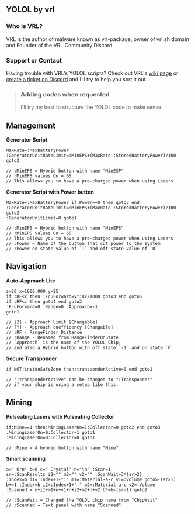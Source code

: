 ## YOLOL by vrl


### Who is VRL?

VRL is the author of malware known as vrl-package, owner of vrl.sh domain and Founder of the VRL Community Discord

### Support or Contact

Having trouble with VRL's YOLOL scripts? Check out VRL's [wiki page](https://github.com/vrlnx/yolol/wiki) or [create a ticket on Discord](http://d.vrl.sh/) and I'll try to help you sort it out.

> ### Adding codes when requested
> I'll try my best to structure the YOLOL code to make sense.

## Management

**Generator Script**

```
MaxRate=:MaxBatteryPower
:GeneratorUnitRateLimit=:MinEPS+(MaxRate-:StoredBatteryPower)/100 goto2

// :MinEPS = Hybrid button with name "MinESP"
// :MinEPS values On = 65
// This allows you to have a pre-charged power when using Lasers
```


**Generator Script with Power button**

```
MaxRate=:MaxBatteryPower if:Power==0 then goto3 end
:GeneratorUnitRateLimit=:MinEPS+(MaxRate-:StoredBatteryPower)/100 goto2
:GeneratorUnitLimit=0 goto1

// :MinEPS = Hybrid button with name "MinEPS"
// :MinEPS values On = 65
// This allows you to have a pre-charged power when using Lasers
// :Power = Name of the button that cut power to the system
// :Power on state value of `1` and off state value of `0`
```


## Navigation

**Auto-Approach Lite**

```
z=20 x=1000.000 y=25
if :RF<x then :FcuForward=y*:RF/1000 goto3 end goto5
if :RF<z then goto4 end goto2
:FcuForward=0 :Range=0 :Approach=-1
goto1

// [Z] - Approach Limit [Changable]
// [Y] - Approach coefficency [Changable]
// :RF - RangeFinder Distance
// :Range - Renamed from RangeFinderOnState
// `Approach` is the name of the YOLOL Chip, 
// and also a Hybrid button with off state `-1` and on state `0`
```


**Secure Transponder**

```
if NOT:insideSafeZone then:transponderActive=0 end goto1

// ":transponderActive" can be changed to ":Transponder"
// if your ship is using a setup like this.
```

## Mining

**Pulseating Lasers with Pulseating Collector**

```
if:Mine==1 then:MiningLaserOn=1:Collector=0 goto2 end goto3
:MiningLaserOn=0:Collector=1 goto1
:MiningLaserOn=0:Collector=0 goto1

// :Mine = A hybrid button with name "Mine"
```

**Smart scanning**

```
a=" Ore" b=0 c=" Crystal" n="\n" :Scan=1
sr=:ScanResults i2="" m2="" v2="" :ScanWait=3*(sr>2)
:Index=b i1=:Index+1+":" m1=:Material-a-c v1=:Volume goto5-(sr>1)
b+=1 :Index=b i2=:Index+1+":" m2=:Material-a-c v2=:Volume
:Scanned = n+i1+m1+n+v1+n+i2+m2+n+v2 b*=b<(sr-1) goto2

// :ScanWait = Changed the YOLOL chip name from "ChipWait"
// :Scanned = Text panel with name "Scanned"
```

